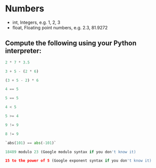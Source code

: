 # Numbers

- int, Integers, e.g. 1, 2, 3
- float, Floating point numbers, e.g. 2.3, 81.9272

## Compute the following using your Python interpreter:
```python
2 * 7 * 3.5

3 + 5 - (2 * 6)

(3 + 5 - 2) * 6

4 == 5

5 == 5

4 < 5

5 >= 4

9 != 9

8 != 9

`abs(101) == abs(-101)`

18489 modulo 23 (Google modulo syntax if you don't know it)

15 to the power of 5 (Google exponent syntax if you don't know it)
